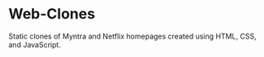 # Web-Clones
Static clones of Myntra and Netflix homepages created using HTML, CSS, and JavaScript.
